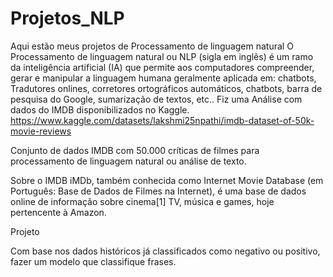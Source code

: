 # Projetos_NLP
Aqui estão meus projetos de Processamento de linguagem natural
O Processamento de linguagem natural ou NLP (sigla em inglês) é um ramo da inteligência artificial (IA) que permite aos computadores compreender, gerar e manipular a linguagem humana geralmente aplicada em: chatbots, Tradutores onlines, corretores ortográficos automáticos, chatbots, barra de pesquisa do Google, sumarização de textos, etc..
Fiz uma Análise com dados do IMDB disponibilizados no Kaggle.
https://www.kaggle.com/datasets/lakshmi25npathi/imdb-dataset-of-50k-movie-reviews

Conjunto de dados IMDB com 50.000 críticas de filmes para processamento de linguagem natural ou análise de texto.

Sobre o IMDB iMDb, também conhecida como Internet Movie Database (em Português: Base de Dados de Filmes na Internet), é uma base de dados online de informação sobre cinema[1] TV, música e games, hoje pertencente à Amazon.

Projeto

Com base nos dados históricos já classificados como negativo ou positivo, fazer um modelo que classifique frases.
